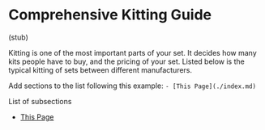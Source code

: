 # Comprehensive Kitting Guide
(stub)

Kitting is one of the most important parts of your set. It decides how many kits people have to buy, and the pricing of your set. Listed below is the typical kitting of sets between different manufacturers.


Add sections to the list following this example:
```- [This Page](./index.md)```

List of subsections
- [This Page](./index.md)
